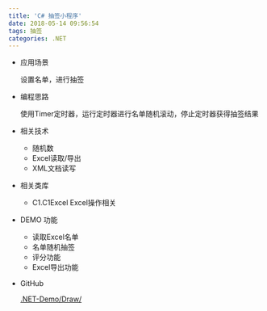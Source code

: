 ```yaml
---
title: 'C# 抽签小程序'
date: 2018-05-14 09:56:54
tags: 抽签
categories: .NET
---
```


- 应用场景

	设置名单，进行抽签

- 编程思路

	使用Timer定时器，运行定时器进行名单随机滚动，停止定时器获得抽签结果

- 相关技术

	- 随机数
	- Excel读取/导出
	- XML文档读写

- 相关类库

	- C1.C1Excel Excel操作相关

- DEMO 功能

	- 读取Excel名单
	- 名单随机抽签
	- 评分功能
	- Excel导出功能

- GitHub

	[.NET-Demo/Draw/](https://github.com/BMBH/.NET-Demo/tree/master/Draw)